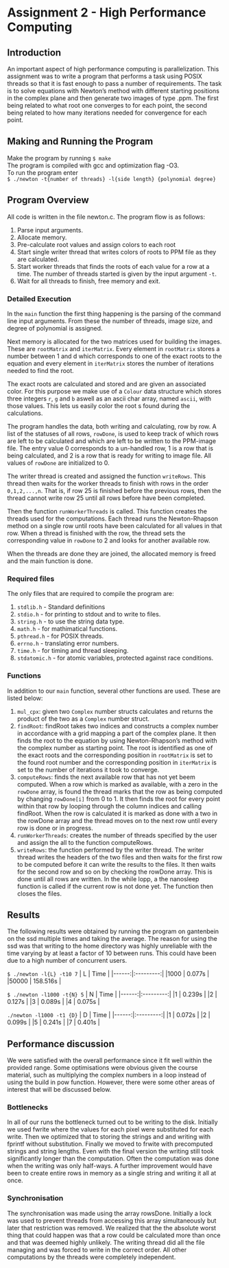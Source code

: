 # Assignment 2 - High Performance Computing

## Introduction 
An important aspect of high performance computing is parallelization.  This assignment was to write a program that performs a task using POSIX threads so that it is fast enough to pass a number of requirements. 
The task is to solve equations with Newton’s method with different starting positions in the complex plane and then generate two images of type .ppm. The first being related to what root one converges to for each point, the second being related to how many iterations needed for convergence for each point. 

## Making and Running the Program

Make the program by running 
`$ make`  
The program is compiled with gcc and optimization flag -O3.  
To run the program enter  
`$ ./newton -t{number of threads} -l{side length} {polynomial degree}`  

## Program Overview
All code is written in the file newton.c. The program flow is as follows:

1. Parse input arguments. 
2. Allocate memory.
3. Pre-calculate root values and assign colors to each root
4. Start single writer thread that writes colors of roots to PPM file as they are calculated.
5. Start worker threads that finds the roots of each value for a row at a time. The number of threads started is given by the input argument `-t`.
6. Wait for all threads to finish, free memory and exit.


### Detailed Execution
In the `main` function the first thing happening is the parsing of the command line input arguments. From these the number of threads, image size, and degree of polynomial is assigned.

Next memory is allocated for the two matrices used for building the images. These are `rootMatrix` and `iterMatrix`. Every element in `rootMatrix` stores a number between 1 and d which corresponds to one of the exact roots to the equation and every element in `iterMatrix` stores the number of iterations needed to find the root. 

The exact roots are calculated and stored and are given an associated color. For this purpose we make use of a `Colour` data structure which stores three integers `r`, `g` and `b` aswell as an ascii char array, named `ascii`, with those values. This lets us easily color the root s found during the calculations.

The program handles the data, both writing and calculating, row by row. A list of the statuses of all rows, `rowDone`, is used to keep track of which rows are left to be calculated and which are left to be written to the PPM-image file. The entry value 0 corresponds to a un-handled row, 1 is a row that is being calculated, and 2 is a row that is ready for writing to image file. All values of `rowDone` are initialized to 0.

The writer thread is created and assigned the function `writeRows`. This thread then waits for the worker threads to finish with rows in the order `0,1,2,...,n`. That is, if row 25 is finished before the previous rows, then the thread cannot write row 25 until all rows before have been completed. 

Then the function `runWorkerThreads` is called. This function creates the threads used for the computations. Each thread runs the Newton-Rhapson method on a single row until roots have been calculated for all values in that row. When a thread is finished with the row, the thread sets the corresponding value in `rowDone` to 2 and looks for another available row.

When the threads are done they are joined, the allocated memory is freed and the main function is done. 

### Required files
The only files that are required to compile the program are:
 
 1. `stdlib.h` - Standard definitions
 2. `stdio.h` - for printing to stdout and to write to files.
 3. `string.h` - to use the string data type.
 4. `math.h` - for mathimatical functions.
 5. `pthread.h` - for POSIX threads.
 6. `errno.h` - translating error numbers.
 7. `time.h` - for timing and thread sleeping.
 8. `stdatomic.h` - for atomic variables, protected against race conditions.

### Functions

In addition to our `main` function, several other functions are used. These are listed below:

1. `mul_cpx`: given two `Complex` number structs calculates and returns the product of the two as a `Complex` number struct.
2. `findRoot`: findRoot takes two indices and constructs a complex number in accordance with a grid mapping a part of the complex plane. It then finds the root to the equation by using Newton-Rhapson’s method with the complex number as starting point. The root is identified as one of the exact roots and the corresponding position in `rootMatrix` is set to the found root number and the corresponding position in `iterMatrix` is set to the number of iterations it took to converge. 
3. `computeRows`: finds the next available row that has not yet beem computed. When a row which is marked as available, with a zero in the `rowDone` array, is found the thread marks that the row as being computed by changing `rowDone[i]` from 0 to 1. It then finds the root for every point within that row by looping  through the column indices and calling findRoot. When the row is calculated it is marked as done with a two in the rowDone array and the thread moves on to the next row until every row is done or in progress.
4. `runWorkerThreads`: creates the number of threads specified by the user and assign the all to the function computeRows.
5. `writeRows`: the function performed by the writer thread. The writer thread writes the headers of the two files and then waits for the first row to be computed before it can write the results to the files. It then waits for the second row and so on by checking the rowDone array. This is done until all rows are written. In the while lopp, a the nanosleep function is called if the current row is not done yet. The function then closes the files. 

## Results
The following results were obtained by running the program on gantenbein on the ssd multiple times and taking the average. The reason for using the ssd was that writing to the home directory was highly unreliable with the time varying by at least a factor of 10 between runs. This could have been due to a high number of concurrent users. 

`$ ./newton -l{L} -t10 7`
| L     |  Time     |
|------:|:---------:|
|1000   | 0.077s  |
|50000  | 158.516s |

`$ ./newton -l1000 -t{N} 5`
| N     |  Time     |
|------:|:---------:|
|1      | 0.239s  |
|2      | 0.127s  |
|3      | 0.089s  |
|4      | 0.075s  |

`./newton -l1000 -t1 {D}`
| D     |  Time     |
|------:|:---------:|
|1      | 0.072s  | 
|2      | 0.099s  |
|5      | 0.241s  |
|7      | 0.401s  |

## Performance discussion
We were satisfied with the overall performance since it fit well within the provided range. Some optimisations were obvious given the course material, such as multiplying the complex numbers in a loop instead of using the build in pow function. However, there were some other areas of interest that will be discussed below.

### Bottlenecks
In all of our runs the bottleneck turned out to be writing to the disk. Initially we used fwrite where the values for each pixel were substituted for each write. Then we optimized that to storing the strings and and writing with fprintf without substitution. Finally we moved to frwite with precomputed strings and string lengths. Even with the final version the writing still took significantly longer than the computation. Often the computation was done when the writing was only half-ways. A further improvement would have been to create entire rows in memory as a single string and writing it all at once.

### Synchronisation 
The synchronisation was made using the array rowsDone. Initially a lock was used to prevent threads from accessing this array simultaneously but later that restriction was removed. We realized that the the absolute worst thing that could happen was that a row could be calculated more than once and that was deemed highly unlikely. The writing thread did all the file managing and was forced to write in the correct order. All other computations by the threads were completely independent.

